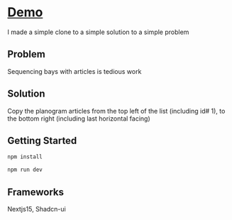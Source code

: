 <a href="https://homedepot-mytoolbelt.vercel.app/"><h1>Demo</h1></a>

I made a simple clone to a simple solution to a simple problem

## Problem
Sequencing bays with articles is tedious work

## Solution
Copy the planogram articles from the top left of the list (including id# 1), to the bottom right (including last horizontal facing)

## Getting Started

```bash
npm install

npm run dev
```

## Frameworks

Nextjs15,
Shadcn-ui
